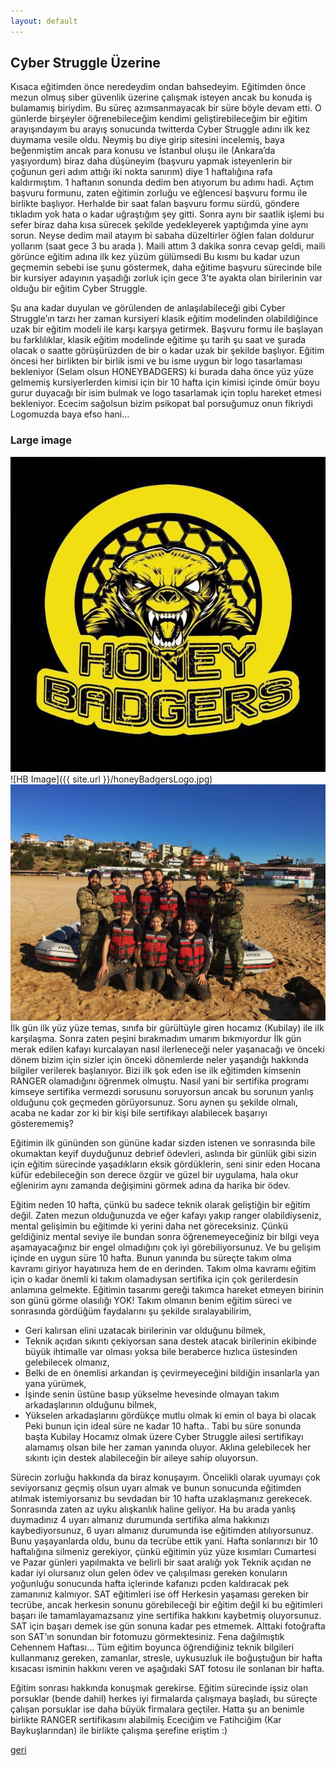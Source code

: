 ```yaml
---
layout: default
---
```


## Cyber Struggle Üzerine

Kısaca eğitimden önce neredeydim ondan bahsedeyim. Eğitimden önce mezun olmuş siber güvenlik üzerine çalışmak isteyen ancak bu konuda iş bulamamış biriydim. Bu süreç azımsanmayacak bir süre böyle devam etti. O günlerde birşeyler öğrenebileceğim kendimi geliştirebileceğim bir eğitim arayışındayım bu arayış sonucunda twitterda Cyber Struggle adını ilk kez duymama vesile oldu. Neymiş bu diye girip sitesini incelemiş, baya beğenmiştim ancak para konusu ve İstanbul oluşu ile (Ankara’da yaşıyordum) biraz daha düşüneyim (başvuru yapmak isteyenlerin bir çoğunun geri adım attığı iki nokta sanırım) diye 1 haftalığına rafa kaldırmıştım. 1 haftanın sonunda dedim ben atıyorum bu adımı hadi. Açtım başvuru formunu, zaten eğitimin zorluğu ve eğlencesi başvuru formu ile birlikte başlıyor. Herhalde bir saat falan başvuru formu sürdü, göndere tıkladım yok hata o kadar uğraştığım şey gitti. Sonra aynı bir saatlik işlemi bu sefer biraz daha kısa sürecek şekilde yedekleyerek yaptığımda yine aynı sorun. Neyse dedim mail atayım bi sabaha düzeltirler öğlen falan doldurur yollarım (saat gece 3 bu arada ). Maili attım 3 dakika sonra cevap geldi, maili görünce eğitim adına ilk kez yüzüm gülümsedi  Bu kısmı bu kadar uzun geçmemin sebebi ise şunu göstermek, daha eğitime başvuru sürecinde bile bir kursiyer adayının yaşadığı zorluk için gece 3’te ayakta olan birilerinin var olduğu bir eğitim Cyber Struggle. 

Şu ana kadar duyulan ve görülenden de anlaşılabileceği gibi Cyber Struggle’ın tarzı her zaman kursiyeri klasik eğitim modelinden olabildiğince uzak bir eğitim modeli ile karşı karşıya getirmek. Başvuru formu ile başlayan bu farklılıklar, klasik eğitim modelinde eğitime şu tarih şu saat ve şurada olacak o saatte görüşürüzden de bir o kadar uzak bir şekilde başlıyor. Eğitim öncesi her birlikten bir birlik ismi ve bu isme uygun bir logo tasarlaması bekleniyor (Selam olsun HONEYBADGERS)  ki burada daha önce yüz yüze gelmemiş kursiyerlerden kimisi için bir 10 hafta için kimisi içinde ömür boyu gurur duyacağı bir isim bulmak ve logo tasarlamak için toplu hareket etmesi bekleniyor. Ececim sağolsun bizim psikopat bal porsuğumuz onun fikriydi  Logomuzda baya efso hani… 

### Large image
![](https://github.com/ahmetburakgokalp/ahmetburakgokalp.github.io/blob/master/honeyBadgersLogo.jpg)
![HB Image]({{ site.url }}/honeyBadgersLogo.jpg)
![](https://github.com/ahmetburakgokalp/ahmetburakgokalp.github.io/blob/master/satSonrasi.png)
İlk gün ilk yüz yüze temas, sınıfa bir gürültüyle giren hocamız (Kubilay) ile ilk karşılaşma. Sonra zaten peşini bırakmadım umarım bıkmıyordur  İlk gün merak edilen kafayı kurcalayan nasıl ilerleneceği neler yaşanacağı ve önceki dönem bizim için sizler için önceki dönemlerde neler yaşandığı hakkında bilgiler verilerek başlanıyor. Bizi ilk şok eden ise ilk eğitimden kimsenin RANGER olamadığını öğrenmek olmuştu. Nasıl yani bir sertifika programı  kimseye sertifika vermezdi sorusunu soruyorsun ancak bu sorunun yanlış olduğunu çok geçmeden görüyorsunuz. Soru aynen şu şekilde olmalı, acaba ne kadar zor ki bir kişi bile sertifikayı alabilecek başarıyı gösterememiş? 

Eğitimin ilk gününden son gününe kadar sizden istenen ve sonrasında bile okumaktan keyif duyduğunuz debrief ödevleri, aslında bir günlük gibi sizin için eğitim sürecinde yaşadıkların eksik gördüklerin, seni sinir eden Hocana küfür edebileceğin son derece özgür ve güzel bir uygulama, hala okur eğlenirim aynı zamanda değişimini görmek adına da harika bir ödev.

Eğitim neden 10 hafta, çünkü bu sadece teknik olarak geliştiğin bir eğitim değil. Zaten mezun olduğunuzda ve eğer kafayı yakıp ranger olabildiyseniz, mental gelişimin bu eğitimde ki yerini daha net göreceksiniz. Çünkü geldiğiniz mental seviye ile bundan sonra öğrenemeyeceğiniz bir bilgi veya aşamayacağınız bir engel olmadığını çok iyi görebiliyorsunuz. Ve bu gelişim içinde en uygun süre 10 hafta. Bunun yanında bu süreçte takım olma kavramı giriyor hayatınıza hem de en derinden. Takım olma kavramı eğitim için o kadar önemli ki takım olamadıysan sertifika için çok gerilerdesin anlamına gelmekte. Eğitimin tasarımı gereği takımca hareket etmeyen birinin son günü görme olasılığı YOK! Takım olmanın benim eğitim süreci ve sonrasında gördüğüm faydalarını şu şekilde sıralayabilirim,
* Geri kalırsan elini uzatacak birilerinin var olduğunu bilmek,
* Teknik açıdan sıkıntı çekiyorsan sana destek atacak birilerinin ekibinde büyük ihtimalle var olması yoksa bile beraberce hızlıca üstesinden gelebilecek olmanız,
* Belki de en önemlisi arkandan iş çevirmeyeceğini bildiğin insanlarla yan yana yürümek,
* İşinde senin üstüne basıp yükselme hevesinde olmayan takım arkadaşlarının olduğunu bilmek,
* Yükselen arkadaşlarını gördükçe mutlu olmak ki emin ol baya bi olacak 
Peki bunun için ideal süre ne kadar 10 hafta.. Tabi bu süre sonunda başta Kubilay Hocamız olmak üzere Cyber Struggle ailesi sertifikayı alamamış olsan bile her zaman yanında oluyor. Aklına gelebilecek her sıkıntı için destek alabileceğin bir aileye sahip oluyorsun.

Sürecin zorluğu hakkında da biraz konuşayım. Öncelikli olarak uyumayı çok seviyorsanız geçmiş olsun uyarı almak ve bunun sonucunda eğitimden atılmak istemiyorsanız bu sevdadan bir 10 hafta uzaklaşmanız gerekecek. Sonrasında zaten az uyku alışkanlık haline geliyor. Ha bu arada yanlış duymadınız 4 uyarı almanız durumunda sertifika alma hakkınızı kaybediyorsunuz, 6 uyarı almanız durumunda ise eğitimden atılıyorsunuz. Bunu yaşayanlarda oldu, bunu da tecrübe ettik yani. Hafta sonlarınızı bir 10 haftalığına silmeniz gerekiyor, çünkü eğitimin yüz yüze kısımları Cumartesi ve Pazar günleri yapılmakta ve belirli bir saat aralığı yok  Teknik açıdan ne kadar iyi olursanız olun gelen ödev ve çalışılması gereken konuların yoğunluğu sonucunda hafta içlerinde kafanızı pcden kaldıracak pek zamanınız kalmıyor. SAT eğitimleri ise off  Herkesin yaşaması gereken bir tecrübe, ancak herkesin sonunu görebileceği bir eğitim değil ki bu eğitimleri başarı ile tamamlayamazsanız yine sertifika hakkını kaybetmiş oluyorsunuz. SAT için başarı demek ise gün sonuna kadar pes etmemek. Alttaki fotoğrafta son SAT’ın sonundan bir fotomuzu görmektesiniz. Fena dağılmıştık  Cehennem Haftası… Tüm eğitim boyunca öğrendiğiniz teknik bilgileri kullanmanız gereken, zamanlar, stresle, uykusuzluk ile boğuştuğun bir hafta kısacası isminin hakkını veren ve aşağıdaki SAT fotosu ile sonlanan bir hafta. 

Eğitim sonrası hakkında konuşmak gerekirse. Eğitim sürecinde işsiz olan porsuklar (bende dahil) herkes iyi firmalarda çalışmaya başladı, bu süreçte çalışan porsuklar ise daha büyük firmalara geçtiler. Hatta şu an benimle birlikte RANGER sertifikasını alabilmiş Ececiğim ve Fatihciğim (Kar Baykuşlarından) ile birlikte çalışma şerefine eriştim :)

[geri](./)
